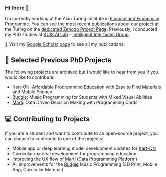 ### Hi there 👋 

I’m currently working at the Alan Turing Institute in [Finance and Economics Programme](https://www.turing.ac.uk/research/research-programmes/finance-and-economics). You can see the most recent publications about our project at the Turing on the [dedicated Zenodo Project Page](https://zenodo.org/communities/tdi). Previously, I conducted my PhD studies at [KUIS AI Lab](https://ai.ku.edu.tr/) - [Intelligent Interfaces Group](https://iui.ku.edu.tr/). 

📝 Visit my [Google Scholar page](https://scholar.google.com/citations?user=Ajpd3NwAAAAJ&hl=en) to see all my publications.

## 🌱 Selected Previous PhD Projects

The following projects are archived but I would like to hear from you if you would like to contribute.

- [Kart-ON](https://github.com/karton-project/): Affordable Programming Education with Easy to Find Materials and Mobile Phones
- [Budgie](https://asabuncuoglu13.github.io/budgie-tangible-music-kit/): Music Programming for Students with Mixed Visual Abilities
- [Marti](https://github.com/karton-project/marti): Data Driven Decision Making with Programming Cards

## 💻 Contributing to Projects

If you are a student and want to contribute to an open-source project, you can choose to contribute to one of the projects:

- Mobile app or deep learning model development updates for [Kart-ON](https://github.com/karton-project/karton-android)
- Curricular material development for programming education
- Improving the UX flow of [Marti](https://github.com/karton-project/marti) (Data Programming Platform)
- All improvements for the [Budgie](https://asabuncuoglu13.github.io/budgie-tangible-music-kit/) Music Programming (3D Print, Mobile App, Curricular Material)
